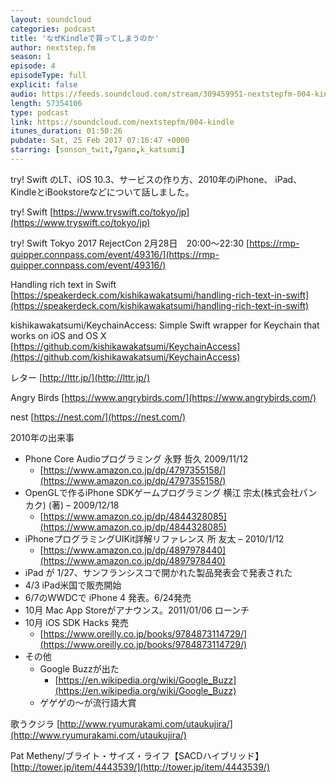 ```yaml
---
layout: soundcloud
categories: podcast
title: 'なぜKindleで買ってしまうのか'
author: nextstep.fm
season: 1
episode: 4
episodeType: full
explicit: false
audio: https://feeds.soundcloud.com/stream/309459951-nextstepfm-004-kindle.m4a
length: 57354106
type: podcast
link: https://soundcloud.com/nextstepfm/004-kindle
itunes_duration: 01:50:26
pubdate: Sat, 25 Feb 2017 07:16:47 +0000
starring: [sonson_twit,7gano,k_katsumi]
---
```


try! Swift のLT、iOS 10.3、サービスの作り方、2010年のiPhone、 iPad、KindleとiBookstoreなどについて話しました。


try! Swift
[https://www.tryswift.co/tokyo/jp](https://www.tryswift.co/tokyo/jp)

try! Swift Tokyo 2017 RejectCon 2月28日　20:00〜22:30
[https://rmp-quipper.connpass.com/event/49316/](https://rmp-quipper.connpass.com/event/49316/)

Handling rich text in Swift
[https://speakerdeck.com/kishikawakatsumi/handling-rich-text-in-swift](https://speakerdeck.com/kishikawakatsumi/handling-rich-text-in-swift)


kishikawakatsumi/KeychainAccess: Simple Swift wrapper for Keychain that works on iOS and OS X
[https://github.com/kishikawakatsumi/KeychainAccess](https://github.com/kishikawakatsumi/KeychainAccess)

レター
 [http://lttr.jp/](http://lttr.jp/)

Angry Birds
[https://www.angrybirds.com/](https://www.angrybirds.com/)

nest
[https://nest.com/](https://nest.com/)


2010年の出来事
* Phone Core Audioプログラミング 永野 哲久 2009/11/12
    * [https://www.amazon.co.jp/dp/4797355158/](https://www.amazon.co.jp/dp/4797355158/)
* OpenGLで作るiPhone SDKゲームプログラミング 横江 宗太(株式会社パンカク) (著) – 2009/12/18
    * [https://www.amazon.co.jp/dp/4844328085](https://www.amazon.co.jp/dp/4844328085)
* iPhoneプログラミングUIKit詳解リファレンス 所 友太 – 2010/1/12 
    * [https://www.amazon.co.jp/dp/4897978440](https://www.amazon.co.jp/dp/4897978440)
* iPad が 1/27、サンフランシスコで開かれた製品発表会で発表された
* 4/3 iPad米国で販売開始
* 6/7のWWDCで iPhone 4 発表。6/24発売
* 10月 Mac App Storeがアナウンス。2011/01/06 ローンチ
* 10月 iOS SDK Hacks 発売
    * [https://www.oreilly.co.jp/books/9784873114729/](https://www.oreilly.co.jp/books/9784873114729/)
* その他
    * Google Buzzが出た
        * [https://en.wikipedia.org/wiki/Google_Buzz](https://en.wikipedia.org/wiki/Google_Buzz)
    * ゲゲゲの〜が流行語大賞


歌うクジラ
[http://www.ryumurakami.com/utaukujira/](http://www.ryumurakami.com/utaukujira/)

Pat Metheny/ブライト・サイズ・ライフ【SACDハイブリッド】
[http://tower.jp/item/4443539/](http://tower.jp/item/4443539/)
